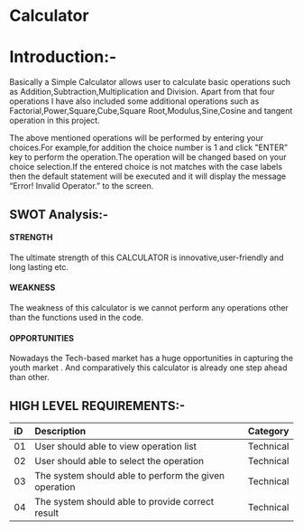 ﻿
# Calculator

# Introduction:-
   
   Basically a Simple Calculator allows user to calculate basic operations such as Addition,Subtraction,Multiplication and Division.
Apart from that four operations I have also included some additional operations such as Factorial,Power,Square,Cube,Square Root,Modulus,Sine,Cosine and tangent operation in this project.

The above mentioned operations will be performed by entering your choices.For example,for addition the choice number is 1 and click "ENTER" key to perform the operation.The operation will be changed based on your choice selection.If the entered choice is not matches with the case labels then the default statement will be executed and it will display the message “Error! Invalid Operator.” to the screen.




## SWOT Analysis:-


#### STRENGTH 
The ultimate strength of this CALCULATOR is innovative,user-friendly and long lasting etc.
#### WEAKNESS
The weakness of this calculator is we cannot perform any operations other than the functions used in the code.
#### OPPORTUNITIES
Nowadays the Tech-based market has a huge opportunities in capturing the youth market
. And comparatively this calculator is already one step ahead than other.

## HIGH LEVEL REQUIREMENTS:-

| iD | Description   | Category                |
| :-------- | :------- | :------------------------- |
| 01 | User should able to view operation list | Technical |
| 02 | User should able to select the operation | Technical |
| 03 | The system should able to perform the given operation | Technical |
| 04 | The system should able to provide correct result | Technical |

